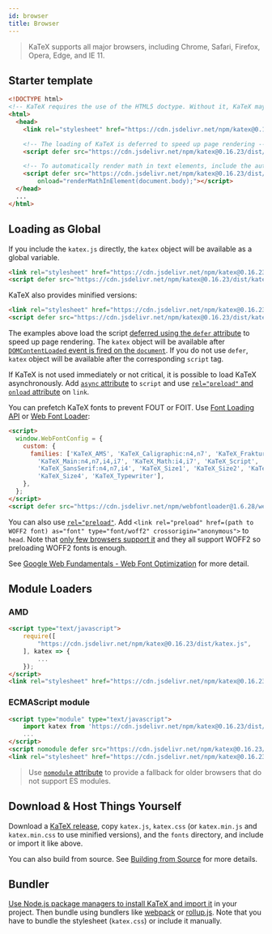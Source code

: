 ```yaml
---
id: browser
title: Browser
---
```

> KaTeX supports all major browsers, including Chrome, Safari, Firefox, Opera, Edge, and IE 11.

## Starter template

```html
<!DOCTYPE html>
<!-- KaTeX requires the use of the HTML5 doctype. Without it, KaTeX may not render properly -->
<html>
  <head>
    <link rel="stylesheet" href="https://cdn.jsdelivr.net/npm/katex@0.16.23/dist/katex.min.css" integrity="sha384-//SZkxyB7axjCAopkAL1E1rve+ZSPKapD89Lo/lLhcsXR+zOYl5z6zJZEFXil+q0" crossorigin="anonymous">

    <!-- The loading of KaTeX is deferred to speed up page rendering -->
    <script defer src="https://cdn.jsdelivr.net/npm/katex@0.16.23/dist/katex.min.js" integrity="sha384-cpAIxua0Xbyc+XrpHQpCtJzGSZ6U2kS/FeyoKjnS+BgAYNV6uVUetVs/LC9+l3rs" crossorigin="anonymous"></script>

    <!-- To automatically render math in text elements, include the auto-render extension: -->
    <script defer src="https://cdn.jsdelivr.net/npm/katex@0.16.23/dist/contrib/auto-render.min.js" integrity="sha384-hCXGrW6PitJEwbkoStFjeJxv+fSOOQKOPbJxSfM6G5sWZjAyWhXiTIIAmQqnlLlh" crossorigin="anonymous"
        onload="renderMathInElement(document.body);"></script>
  </head>
  ...
</html>
```

## Loading as Global
If you include the `katex.js` directly, the `katex` object will be available as
a global variable.

```html
<link rel="stylesheet" href="https://cdn.jsdelivr.net/npm/katex@0.16.23/dist/katex.css" integrity="sha384-GVbzwOci5nGQ8agPPJtecuGm8Ta4Zk6LgJOldua733O9VmdfsNv2GWBVytIpwERL" crossorigin="anonymous">
<script defer src="https://cdn.jsdelivr.net/npm/katex@0.16.23/dist/katex.js" integrity="sha384-oJsaMApcBMs8FvvOynSBM5UNhwgOI2wyI7XCfZRTKSD0WAKOBjWyZqL4DpFe8yG7" crossorigin="anonymous"></script>
```

KaTeX also provides minified versions:

```html
<link rel="stylesheet" href="https://cdn.jsdelivr.net/npm/katex@0.16.23/dist/katex.min.css" integrity="sha384-//SZkxyB7axjCAopkAL1E1rve+ZSPKapD89Lo/lLhcsXR+zOYl5z6zJZEFXil+q0" crossorigin="anonymous">
<script defer src="https://cdn.jsdelivr.net/npm/katex@0.16.23/dist/katex.min.js" integrity="sha384-cpAIxua0Xbyc+XrpHQpCtJzGSZ6U2kS/FeyoKjnS+BgAYNV6uVUetVs/LC9+l3rs" crossorigin="anonymous"></script>
```

The examples above load the script [deferred using the `defer` attribute](https://developer.mozilla.org/en/HTML/Element/script#Attributes)
to speed up page rendering. The `katex` object will be available after
[`DOMContentLoaded` event is fired on the `document`](https://developer.mozilla.org/ko/docs/Web/Reference/Events/DOMContentLoaded).
If you do not use `defer`, `katex` object will be available after the corresponding
`script` tag.

If KaTeX is not used immediately or not critical, it is possible to load KaTeX
asynchronously. Add [`async` attribute](https://developer.mozilla.org/en/HTML/Element/script#Attributes)
to `script` and use [`rel="preload"` and `onload` attribute](https://github.com/filamentgroup/loadCSS)
on `link`.

You can prefetch KaTeX fonts to prevent FOUT or FOIT. Use [Font Loading API](https://developer.mozilla.org/en-US/docs/Web/API/CSS_Font_Loading_API)
or [Web Font Loader](https://github.com/typekit/webfontloader):

```html
<script>
  window.WebFontConfig = {
    custom: {
      families: ['KaTeX_AMS', 'KaTeX_Caligraphic:n4,n7', 'KaTeX_Fraktur:n4,n7',
        'KaTeX_Main:n4,n7,i4,i7', 'KaTeX_Math:i4,i7', 'KaTeX_Script',
        'KaTeX_SansSerif:n4,n7,i4', 'KaTeX_Size1', 'KaTeX_Size2', 'KaTeX_Size3',
        'KaTeX_Size4', 'KaTeX_Typewriter'],
    },
  };
</script>
<script defer src="https://cdn.jsdelivr.net/npm/webfontloader@1.6.28/webfontloader.js" integrity="sha256-4O4pS1SH31ZqrSO2A/2QJTVjTPqVe+jnYgOWUVr7EEc=" crossorigin="anonymous"></script>
```

You can also use [`rel="preload"`](https://developer.mozilla.org/en-US/docs/Web/HTML/Preloading_content).
Add `<link rel="preload" href=(path to WOFF2 font) as="font" type="font/woff2" crossorigin="anonymous">`
to `head`. Note that [only few browsers support it](https://caniuse.com/#feat=link-rel-preload)
and they all support WOFF2 so preloading WOFF2 fonts is enough.

See [Google Web Fundamentals - Web Font Optimization](https://developers.google.com/web/fundamentals/performance/optimizing-content-efficiency/webfont-optimization)
for more detail.

## Module Loaders
### AMD
```html
<script type="text/javascript">
    require([
        "https://cdn.jsdelivr.net/npm/katex@0.16.23/dist/katex.js",
    ], katex => {
        ...
    });
</script>
<link rel="stylesheet" href="https://cdn.jsdelivr.net/npm/katex@0.16.23/dist/katex.css" integrity="sha384-GVbzwOci5nGQ8agPPJtecuGm8Ta4Zk6LgJOldua733O9VmdfsNv2GWBVytIpwERL" crossorigin="anonymous">
```

### ECMAScript module
```html
<script type="module" type="text/javascript">
    import katex from 'https://cdn.jsdelivr.net/npm/katex@0.16.23/dist/katex.mjs';
    ...
</script>
<script nomodule defer src="https://cdn.jsdelivr.net/npm/katex@0.16.23/dist/katex.js" integrity="sha384-oJsaMApcBMs8FvvOynSBM5UNhwgOI2wyI7XCfZRTKSD0WAKOBjWyZqL4DpFe8yG7" crossorigin="anonymous"></script>
<link rel="stylesheet" href="https://cdn.jsdelivr.net/npm/katex@0.16.23/dist/katex.css" integrity="sha384-GVbzwOci5nGQ8agPPJtecuGm8Ta4Zk6LgJOldua733O9VmdfsNv2GWBVytIpwERL" crossorigin="anonymous">
```

> Use [`nomodule` attribute](https://developer.mozilla.org/en/HTML/Element/script#Attributes)
to provide a fallback for older browsers that do not support ES modules.

## Download & Host Things Yourself
Download a [KaTeX release](https://github.com/KaTeX/KaTeX/releases),
copy `katex.js`, `katex.css`
(or `katex.min.js` and `katex.min.css` to use minified versions),
and the `fonts` directory, and include or import it like above.

You can also build from source. See [Building from Source](node.md#building-from-source)
for more details.

## Bundler
[Use Node.js package managers to install KaTeX and import it](node.md) in your
project. Then bundle using bundlers like [webpack](https://webpack.js.org/) or
[rollup.js](https://rollupjs.org/). Note that you have to bundle the stylesheet
(`katex.css`) or include it manually.
